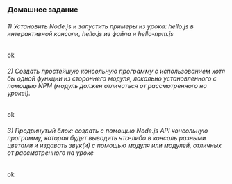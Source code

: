 ### Домашнее задание

###### 1) Установить Node.js и запустить примеры из урока: hello.js в интерактивной консоли, hello.js из файла и hello-npm.js

ok

###### 2) Создать простейшую консольную программу с использованием хотя бы одной функции из стороннего модуля, локально установленного с помощью NPM (модуль должен отличаться от рассмотренного на уроке!).

ok

###### 3) Продвинутый блок: создать с помощью Node.js API консольную программу, которая будет выводить что-либо в консоль разными цветами и издавать звук(и) с помощью модуля или модулей, отличных от рассмотренного на уроке

ok
